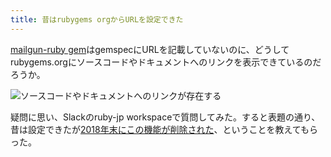 ```yaml
---
title: 昔はrubygems orgからURLを設定できた
---
```

[mailgun-ruby gem](https://rubygems.org/gems/mailgun-ruby)はgemspecにURLを記載していないのに、どうしてrubygems.orgにソースコードやドキュメントへのリンクを表示できているのだろうか。

![](https://lh3.googleusercontent.com/5-mW-n8P2N3tqZfQT65I7izg3Vv0B-pn8OyOTmyPstosKHOb9dzqaXOmvxoNmwE23kLszuUDoT6-wPNAfimRMKE0e-GYNlzutv8vJ0pny_53elC5L8Bhr7TNSgNuhwlT105KLcWj9zANfuB1g0bZxb5tRswZtyVqIVULJjgwuxQWrXFTRYw51lGI "ソースコードやドキュメントへのリンクが存在する")

疑問に思い、Slackのruby-jp workspaceで質問してみた。すると表題の通り、昔は設定できたが[2018年末にこの機能が削除された](https://github.com/rubygems/rubygems.org/pull/1815)、ということを教えてもらった。
